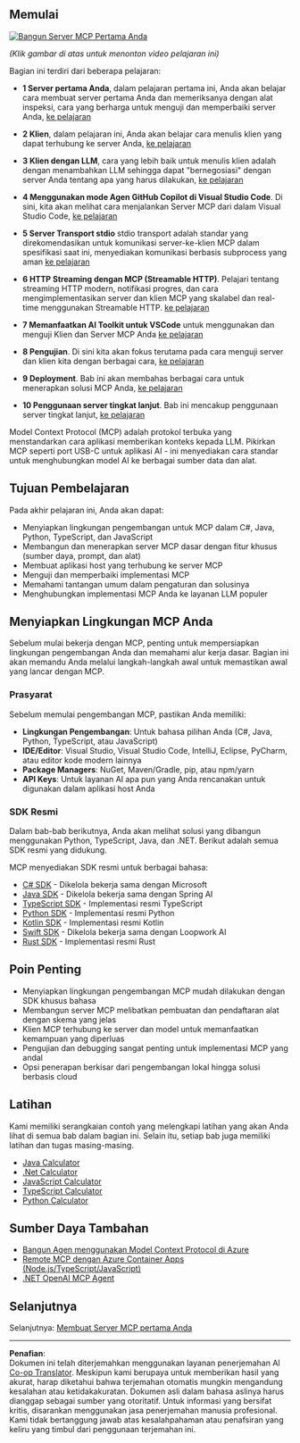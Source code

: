 <!--
CO_OP_TRANSLATOR_METADATA:
{
  "original_hash": "94b861de00829c34912ac36140f6183e",
  "translation_date": "2025-10-06T14:50:03+00:00",
  "source_file": "03-GettingStarted/README.md",
  "language_code": "id"
}
-->
## Memulai  

[![Bangun Server MCP Pertama Anda](../../../translated_images/04.0ea920069efd979a0b2dad51e72c1df7ead9c57b3305796068a6cee1f0dd6674.id.png)](https://youtu.be/sNDZO9N4m9Y)

_(Klik gambar di atas untuk menonton video pelajaran ini)_

Bagian ini terdiri dari beberapa pelajaran:

- **1 Server pertama Anda**, dalam pelajaran pertama ini, Anda akan belajar cara membuat server pertama Anda dan memeriksanya dengan alat inspeksi, cara yang berharga untuk menguji dan memperbaiki server Anda, [ke pelajaran](01-first-server/README.md)

- **2 Klien**, dalam pelajaran ini, Anda akan belajar cara menulis klien yang dapat terhubung ke server Anda, [ke pelajaran](02-client/README.md)

- **3 Klien dengan LLM**, cara yang lebih baik untuk menulis klien adalah dengan menambahkan LLM sehingga dapat "bernegosiasi" dengan server Anda tentang apa yang harus dilakukan, [ke pelajaran](03-llm-client/README.md)

- **4 Menggunakan mode Agen GitHub Copilot di Visual Studio Code**. Di sini, kita akan melihat cara menjalankan Server MCP dari dalam Visual Studio Code, [ke pelajaran](04-vscode/README.md)

- **5 Server Transport stdio** stdio transport adalah standar yang direkomendasikan untuk komunikasi server-ke-klien MCP dalam spesifikasi saat ini, menyediakan komunikasi berbasis subprocess yang aman [ke pelajaran](05-stdio-server/README.md)

- **6 HTTP Streaming dengan MCP (Streamable HTTP)**. Pelajari tentang streaming HTTP modern, notifikasi progres, dan cara mengimplementasikan server dan klien MCP yang skalabel dan real-time menggunakan Streamable HTTP. [ke pelajaran](06-http-streaming/README.md)

- **7 Memanfaatkan AI Toolkit untuk VSCode** untuk menggunakan dan menguji Klien dan Server MCP Anda [ke pelajaran](07-aitk/README.md)

- **8 Pengujian**. Di sini kita akan fokus terutama pada cara menguji server dan klien kita dengan berbagai cara, [ke pelajaran](08-testing/README.md)

- **9 Deployment**. Bab ini akan membahas berbagai cara untuk menerapkan solusi MCP Anda, [ke pelajaran](09-deployment/README.md)

- **10 Penggunaan server tingkat lanjut**. Bab ini mencakup penggunaan server tingkat lanjut, [ke pelajaran](./10-advanced/README.md)

Model Context Protocol (MCP) adalah protokol terbuka yang menstandarkan cara aplikasi memberikan konteks kepada LLM. Pikirkan MCP seperti port USB-C untuk aplikasi AI - ini menyediakan cara standar untuk menghubungkan model AI ke berbagai sumber data dan alat.

## Tujuan Pembelajaran

Pada akhir pelajaran ini, Anda akan dapat:

- Menyiapkan lingkungan pengembangan untuk MCP dalam C#, Java, Python, TypeScript, dan JavaScript
- Membangun dan menerapkan server MCP dasar dengan fitur khusus (sumber daya, prompt, dan alat)
- Membuat aplikasi host yang terhubung ke server MCP
- Menguji dan memperbaiki implementasi MCP
- Memahami tantangan umum dalam pengaturan dan solusinya
- Menghubungkan implementasi MCP Anda ke layanan LLM populer

## Menyiapkan Lingkungan MCP Anda

Sebelum mulai bekerja dengan MCP, penting untuk mempersiapkan lingkungan pengembangan Anda dan memahami alur kerja dasar. Bagian ini akan memandu Anda melalui langkah-langkah awal untuk memastikan awal yang lancar dengan MCP.

### Prasyarat

Sebelum memulai pengembangan MCP, pastikan Anda memiliki:

- **Lingkungan Pengembangan**: Untuk bahasa pilihan Anda (C#, Java, Python, TypeScript, atau JavaScript)
- **IDE/Editor**: Visual Studio, Visual Studio Code, IntelliJ, Eclipse, PyCharm, atau editor kode modern lainnya
- **Package Managers**: NuGet, Maven/Gradle, pip, atau npm/yarn
- **API Keys**: Untuk layanan AI apa pun yang Anda rencanakan untuk digunakan dalam aplikasi host Anda

### SDK Resmi

Dalam bab-bab berikutnya, Anda akan melihat solusi yang dibangun menggunakan Python, TypeScript, Java, dan .NET. Berikut adalah semua SDK resmi yang didukung.

MCP menyediakan SDK resmi untuk berbagai bahasa:
- [C# SDK](https://github.com/modelcontextprotocol/csharp-sdk) - Dikelola bekerja sama dengan Microsoft
- [Java SDK](https://github.com/modelcontextprotocol/java-sdk) - Dikelola bekerja sama dengan Spring AI
- [TypeScript SDK](https://github.com/modelcontextprotocol/typescript-sdk) - Implementasi resmi TypeScript
- [Python SDK](https://github.com/modelcontextprotocol/python-sdk) - Implementasi resmi Python
- [Kotlin SDK](https://github.com/modelcontextprotocol/kotlin-sdk) - Implementasi resmi Kotlin
- [Swift SDK](https://github.com/modelcontextprotocol/swift-sdk) - Dikelola bekerja sama dengan Loopwork AI
- [Rust SDK](https://github.com/modelcontextprotocol/rust-sdk) - Implementasi resmi Rust

## Poin Penting

- Menyiapkan lingkungan pengembangan MCP mudah dilakukan dengan SDK khusus bahasa
- Membangun server MCP melibatkan pembuatan dan pendaftaran alat dengan skema yang jelas
- Klien MCP terhubung ke server dan model untuk memanfaatkan kemampuan yang diperluas
- Pengujian dan debugging sangat penting untuk implementasi MCP yang andal
- Opsi penerapan berkisar dari pengembangan lokal hingga solusi berbasis cloud

## Latihan

Kami memiliki serangkaian contoh yang melengkapi latihan yang akan Anda lihat di semua bab dalam bagian ini. Selain itu, setiap bab juga memiliki latihan dan tugas masing-masing.

- [Java Calculator](./samples/java/calculator/README.md)
- [.Net Calculator](../../../03-GettingStarted/samples/csharp)
- [JavaScript Calculator](./samples/javascript/README.md)
- [TypeScript Calculator](./samples/typescript/README.md)
- [Python Calculator](../../../03-GettingStarted/samples/python)

## Sumber Daya Tambahan

- [Bangun Agen menggunakan Model Context Protocol di Azure](https://learn.microsoft.com/azure/developer/ai/intro-agents-mcp)
- [Remote MCP dengan Azure Container Apps (Node.js/TypeScript/JavaScript)](https://learn.microsoft.com/samples/azure-samples/mcp-container-ts/mcp-container-ts/)
- [.NET OpenAI MCP Agent](https://learn.microsoft.com/samples/azure-samples/openai-mcp-agent-dotnet/openai-mcp-agent-dotnet/)

## Selanjutnya

Selanjutnya: [Membuat Server MCP pertama Anda](01-first-server/README.md)

---

**Penafian**:  
Dokumen ini telah diterjemahkan menggunakan layanan penerjemahan AI [Co-op Translator](https://github.com/Azure/co-op-translator). Meskipun kami berupaya untuk memberikan hasil yang akurat, harap diketahui bahwa terjemahan otomatis mungkin mengandung kesalahan atau ketidakakuratan. Dokumen asli dalam bahasa aslinya harus dianggap sebagai sumber yang otoritatif. Untuk informasi yang bersifat kritis, disarankan menggunakan jasa penerjemahan manusia profesional. Kami tidak bertanggung jawab atas kesalahpahaman atau penafsiran yang keliru yang timbul dari penggunaan terjemahan ini.